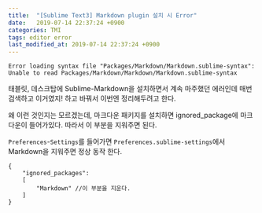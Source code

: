 ```yaml
---
title:  "[Sublime Text3] Markdown plugin 설치 시 Error"
date:   2019-07-14 22:37:24 +0900
categories: TMI
tags: editor error
last_modified_at: 2019-07-14 22:37:24 +0900
---
```


`Error loading syntax file "Packages/Markdown/Markdown.sublime-syntax": Unable to read Packages/Markdown/Markdown/Markdown.sublime-syntax`  
  
태블릿, 데스크탑에 Sublime-Markdown을 설치하면서 계속 마주했던 에러인데 매번 검색하고 이거였지! 하고 바꿔서 이번엔 정리해두려고 한다.  
  
왜 이런 것인지는 모르겠는데, 마크다운 패키지를 설치하면 ignored_package에 마크다운이 들어가있다. 따라서 이 부분을 지워주면 된다.  
  
`Preferences`-`Settings`를 들어가면 `Preferences.sublime-settings`에서 Markdown을 지워주면 정상 동작 한다.  
  
```
{
	"ignored_packages":
	[
		"Markdown" //이 부분을 지운다.
	]
}
```